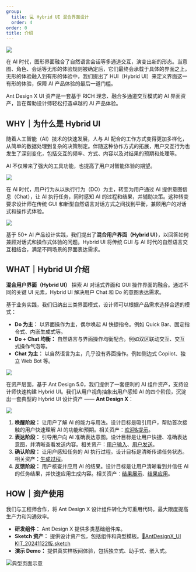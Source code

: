 ```yaml
---
group:
  title: 💻 Hybrid UI 混合界面设计
  order: 4
order: 0
title: 介绍
---
```


![](https://mdn.alipayobjects.com/huamei_iwk9zp/afts/img/A*bybpQaS1i9kAAAAAAAAAAAAADgCCAQ/fmt.webp)

在 AI 时代，图形界面融合了自然语言会话等多通道交互，演变出新的形态。当意图、角色、会话等无形的体验规则被确定后，它们最终会承载于具体的界面之上。无形的体验融入到有形的体验中，我们提出了 HUI（Hybrid UI）来定义界面这一有形的体验，保障 AI 产品体验的最后一道门槛。

Ant Design X UI 资产是一套基于 RICH 理念、融合多通道交互模式的 AI 界面资产，旨在帮助设计师轻松打造卓越的 AI 产品体验。

## WHY｜为什么是 Hybrid UI

随着人工智能（AI）技术的快速发展，人与 AI 配合的工作方式变得更加多样化，从简单的数据处理到复杂的决策制定。伴随这种协作方式的拓展，用户交互行为也发生了深刻变化，包括交互的频率、方式、内容以及对结果的预期和处理等。

AI 不仅带来了强大的工具功能，也提高了用户对智能体验的期望。

![](https://mdn.alipayobjects.com/huamei_iwk9zp/afts/img/A*PmlSR6yuYWgAAAAAAAAAAAAADgCCAQ/fmt.webp)

在 AI 时代，用户行为从以执行行为（DO）为主，转变为用户通过 AI 提供意图信息（Chat），让 AI 执行任务，同时感知 AI 的过程和结果，并辅助决策。这种转变要求设计师在传统 GUI 和新型自然语言对话方式之间找到平衡，兼顾用户的对话式和操作式体验。

![](https://mdn.alipayobjects.com/huamei_iwk9zp/afts/img/A*UpqARobh0kYAAAAAAAAAAAAADgCCAQ/fmt.webp)

基于 50+ AI 产品设计实践，我们提出了**混合用户界面（Hybrid UI）**，以回答如何兼顾对话式和操作式体验的问题。Hybrid UI 将传统 GUI 与 AI 时代的自然语言交互相结合，满足不同场景的界面表达需求。

## WHAT｜Hybrid UI 介绍

**混合用户界面（Hybrid UI）** 探索 AI 对话式界面和 GUI 操作界面的融合。通过不同的关键 UI 元素，Hybrid UI 解决用户 Chat 和 Do 的意图表达需求。

基于业务实践，我们归纳出三类界面模式，设计师可以根据产品需求选择合适的模式：

- **Do 为主：** 以界面操作为主，偶尔唤起 AI 快捷指令。例如 Quick Bar、固定指令式、内嵌生成式等。
- **Do + Chat 均衡：** 自然语言与界面操作均衡配合。例如双区联动交互、交互式操作气泡等。
- **Chat 为主：** 以自然语言为主，几乎没有界面操作。例如侧边式 Copilot、独立 Web Bot 等。

![](https://mdn.alipayobjects.com/huamei_iwk9zp/afts/img/A*MYRbTYaUnToAAAAAAAAAAAAADgCCAQ/fmt.webp)

在资产层面，基于 Ant Design 5.0，我们提供了一套便利的 AI 组件资产，支持设计师快速构建 Hybrid UI。我们从用户视角抽象出用户感知 AI 的四个阶段，沉淀出一套典型的 Hybrid UI 设计资产 —— **Ant Design X**：

![](https://mdn.alipayobjects.com/huamei_iwk9zp/afts/img/A*uBTuR6ymZP0AAAAAAAAAAAAADgCCAQ/fmt.webp)

1. **唤醒阶段：** 让用户了解 AI 的能力与用法。设计目标是吸引用户，帮助首次接触的用户快速理解 AI 的功能和预期。相关资产：[欢迎&提示](https://www.yuque.com/ant-design/ierwgq/zc5hxe2b12mda2ad)。
2. **表达阶段：** 引导用户向 AI 准确表达意图。设计目标是让用户快捷、准确表达意图，并清晰查看发送内容。相关资产：[用户输入](https://www.yuque.com/ant-design/ierwgq/rt5szecixmed200e)、[用户发送](https://www.yuque.com/ant-design/ierwgq/hxm37nohgxg6l1gd)。
3. **确认阶段：** 让用户感知任务的 AI 执行过程。设计目标是清晰传递任务状态。相关资产：[生成过程](https://www.yuque.com/ant-design/ierwgq/me4dwuedfq0gieqy)。
4. **反馈阶段：** 用户核查并应用 AI 的结果。设计目标是让用户清晰看到并信任 AI 的任务结果，并快速应用生成内容。相关资产：[结果展示](https://www.yuque.com/ant-design/ierwgq/em1gu50owfb91c9a)、[结果应用](https://www.yuque.com/ant-design/ierwgq/nw6o7xc6gxltm4ba)。

## HOW｜资产使用

我们与工程师合作，将 Ant Design X 设计组件转化为可重用代码，最大限度提高生产力和沟通效率。

- **研发组件：** Ant Design X 提供多类基础组件库。
- **Sketch 资产：** 提供设计资产包，包括组件和典型模板。[🌟AntDesignX_UI KIT_20241122版.sketch](https://www.yuque.com/attachments/yuque/0/2024/sketch/635293/1732243563729-54cfd0a2-f767-49a6-82ea-fefe168a05ef.sketch)
- **演示 Demo：** 提供真实样板间体验，包括独立式、助手式、嵌入式。

![典型页面示意](https://mdn.alipayobjects.com/huamei_iwk9zp/afts/img/A*UAEeSbJfuM8AAAAAAAAAAAAADgCCAQ/fmt.webp)
